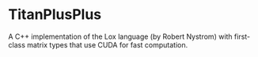 # TitanPlusPlus
A C++ implementation of the Lox language (by Robert Nystrom) with first-class matrix types that use CUDA for fast computation.
